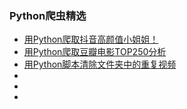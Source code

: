### Python爬虫精选

- [用Python爬取抖音高颜值小姐姐！](https://mp.weixin.qq.com/s?__biz=MzU4NzYwNDAwMg==&mid=2247484663&idx=1&sn=16261f2b0f0a9e18febc140775ed9d69&chksm=fde8cdbaca9f44aca78d408606ab954268ecea6d5a2fa76ca2d568a2be02bf0eaa9a5aa11c20&scene=0#rd)
- [用Python爬取豆瓣电影TOP250分析](https://mp.weixin.qq.com/s?__biz=MzU4NzYwNDAwMg==&mid=2247484684&idx=1&sn=70c9849e8bc5fc70b48b30f5e58d8b9e&chksm=fde8cc41ca9f45579d4bbda4e0bc2372aedc54caab7a6727ff0bedfd64fed3945939e1d62090&scene=0#rd)
- [用Python脚本清除文件夹中的重复视频](https://mp.weixin.qq.com/s?__biz=MzU4NzYwNDAwMg==&mid=2247484726&idx=1&sn=0e56bae833bd8443e02bcb43c1fd548e&chksm=fde8cc7bca9f456df38eb89640fe3573f43dda25a226a813c718af7a2a96d4e4bee7a7d0c285&scene=0#rd)
- []()
- []()
- []()


